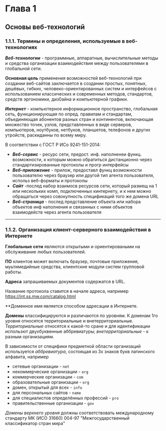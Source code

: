 # Глава 1

## Основы веб-технологий

### 1.1.1. Термины и определения, используемые в веб-технологиях

***Веб-технологии*** - программные, аппаратные, вычислительные методы и средства организации взаимодействия между пользователями в глобальной сети.

**Основная цель** применения возможностей веб-технологий при создании веб-сайтов заключается в создании простых, понятных, дешёвых, гибких, человеко-ориентированных систем и интерфейсов с использованием классических и современных методов, стандартов, средств эргономики, диз0айна и компьютерной графики.

***Интернет*** - компьютерное информационное пространство, глобальная сеть, функционирующая по опред. правилам и стандартам, объединяющая абонентов разных стран и континентов, включающая множество точек, узлов, представленных в виде серверов, компьютеров, ноутбуков, нетбуков, планшетов, телефонов и других утройств, раскиданны по всему миру.

В соответствии с ГОСТ Р ИСо 9241-151-2014:

* ***Веб-сервис*** - ресурс сети, предост. инф. наполненеи функц. возможности, к которым можно обратиться дистанционно через стандартизированные протоколы и прогр интерфейсы
* ***Веб-приложение*** - прилож, предоставл функц возможности пользователю через браузер или другой тип агента пользователя, использ веб-форматы и протоколы
* ***Сайт*** -послед набор взаимосв ресурсов сети, который размещ на 1 или нескольких комп, подключенных кинтернету, и к нем можно обращаться через совокупность спецификаций того же домена URL 
* ***Веб-страница*** - послед представление объекта или набора объектов инф наполнения и связанных с ними объектов взаимодейств через агента пользователя

***

### 1.1.2. Организация клиент-серверного взаимодействия в Интернете

**Глобальные сети** являются открытыми и ориентироваными на обслуживание любых пользователей.

**ПО** клиентов может включать браузер, почтовые приложения, муьтимедийные средства, клиентские модули систем групповой работы.

**Адреса** запрашиваемых документов содержатся в URL.

Название протокола ставится в начале адреса, например https://int.ss.mw.com/catalog.html

**Доменное имя является способом адресации в Интернете.

**Домены** классифицируются и различаются по уровням. К доменам 1го уровня относятся территориальные и внетерриториальные. *Территориальные* относятся к какой-то сране и для идентификации использют двухбуквенные аббревиатуры; *внетерриториальные* - к разным организациям.

В зависимости от специфики предметной области организаций используется *аббревиатура*, состоящая из 3х знаков букв латинского алфавита, например

* сетевые организации - ```net```
* некоммерческие организации - ```org```
* коммерческие организации - ```com```
* образовательные организации - ```org```
* домен, открытый для всех - ```info```
* для персональных сайтов - ```name```
* для специалистов определённых профессий - ```pro```
* правительственные организации - ```gov```

*Домены верхнего уровня* должны соответствовать международному стандарту МК (ИСО 31660) 004-97 "Межгосударственный классификатор стран мира"

